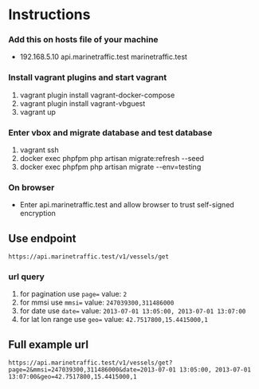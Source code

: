 # Instructions

### Add this on hosts file of your machine
- 192.168.5.10	api.marinetraffic.test marinetraffic.test

### Install vagrant plugins and start vagrant

1. vagrant plugin install vagrant-docker-compose
2. vagrant plugin install vagrant-vbguest
3. vagrant up

### Enter vbox and migrate database and test database

1. vagrant ssh
2. docker exec phpfpm php artisan migrate:refresh --seed
3. docker exec phpfpm php artisan migrate --env=testing

### On browser
- Enter api.marinetraffic.test and allow browser to trust self-signed encryption

## Use endpoint
```
https://api.marinetraffic.test/v1/vessels/get
```
### url query
1. for pagination use ```page=``` value: ```2```
2. for mmsi use ```mmsi=``` value: ```247039300,311486000```
3. for date use ```date=``` value: ```2013-07-01 13:05:00, 2013-07-01 13:07:00```
4. for lat lon range use ```geo=``` value: ```42.7517800,15.4415000,1```

## Full example url
```
https://api.marinetraffic.test/v1/vessels/get?page=2&mmsi=247039300,311486000&date=2013-07-01 13:05:00, 2013-07-01 13:07:00&geo=42.7517800,15.4415000,1
```